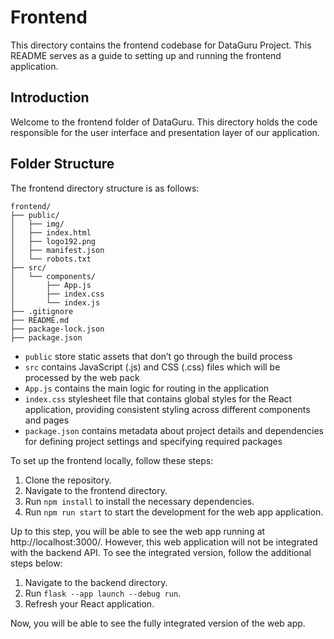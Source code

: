 # Frontend

This directory contains the frontend codebase for DataGuru Project. This README serves as a guide to setting up and running the frontend application.

## Introduction

Welcome to the frontend folder of DataGuru. This directory holds the code responsible for the user interface and presentation layer of our application.

## Folder Structure

The frontend directory structure is as follows: 

```
frontend/
├── public/
│   ├── img/
│   ├── index.html
│   ├── logo192.png
│   ├── manifest.json
│   └── robots.txt
├── src/
│   └── components/
│       ├── App.js
│       ├── index.css
│       └── index.js
├── .gitignore
├── README.md
├── package-lock.json
├── package.json
```
- `public`  store static assets that don’t go through the build process 
- `src` contains JavaScript (.js) and CSS (.css) files which will be processed by the
web pack
- `App.js` contains the main logic for routing in the application
- `index.css` stylesheet file that contains global styles for the React
application, providing consistent styling across different components and
pages
- `package.json` contains metadata about project details and dependencies for
defining project settings and specifying required packages

To set up the frontend locally, follow these steps:

1. Clone the repository.
2. Navigate to the frontend directory.
3. Run `npm install` to install the necessary dependencies.
4. Run `npm run start` to start the development for the web app application.

Up to this step, you will be able to see the web app running at http://localhost:3000/. However, this web application will not be integrated with the backend API. To see the integrated version, follow the additional steps below: 
1. Navigate to the backend directory.
2. Run `flask --app launch --debug run`.
3. Refresh your React application. 

Now, you will be able to see the fully integrated version of the web app. 

